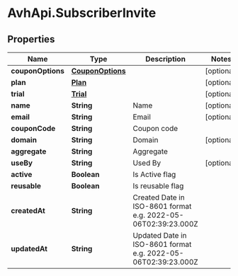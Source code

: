 # AvhApi.SubscriberInvite

## Properties

Name | Type | Description | Notes
------------ | ------------- | ------------- | -------------
**couponOptions** | [**CouponOptions**](CouponOptions.md) |  | [optional] 
**plan** | [**Plan**](Plan.md) |  | [optional] 
**trial** | [**Trial**](Trial.md) |  | [optional] 
**name** | **String** | Name | [optional] 
**email** | **String** | Email | [optional] 
**couponCode** | **String** | Coupon code | 
**domain** | **String** | Domain | [optional] 
**aggregate** | **String** | Aggregate | 
**useBy** | **String** | Used By | [optional] 
**active** | **Boolean** | Is Active flag | 
**reusable** | **Boolean** | Is reusable flag | 
**createdAt** | **String** | Created Date in ISO-8601 format e.g. 2022-05-06T02:39:23.000Z | 
**updatedAt** | **String** | Updated Date in ISO-8601 format e.g. 2022-05-06T02:39:23.000Z | 


